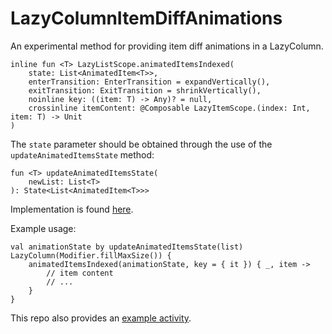 # LazyColumnItemDiffAnimations

An experimental method for providing item diff animations in a LazyColumn.

````
inline fun <T> LazyListScope.animatedItemsIndexed(
    state: List<AnimatedItem<T>>,
    enterTransition: EnterTransition = expandVertically(),
    exitTransition: ExitTransition = shrinkVertically(),
    noinline key: ((item: T) -> Any)? = null,
    crossinline itemContent: @Composable LazyItemScope.(index: Int, item: T) -> Unit
)
````

The `state` parameter should be obtained through the use of the `updateAnimatedItemsState` method:

````
fun <T> updateAnimatedItemsState(
    newList: List<T>
): State<List<AnimatedItem<T>>> 
````

Implementation is found [here](app/src/main/java/io/livekit/itemdiffs/ui/AnimatedLazyColumn.kt).

Example usage:

````
val animationState by updateAnimatedItemsState(list)
LazyColumn(Modifier.fillMaxSize()) {
    animatedItemsIndexed(animationState, key = { it }) { _, item ->
        // item content
        // ...
    }
}
````

This repo also provides an [example activity](app/src/main/java/io/livekit/itemdiffs/MainActivity.kt).
